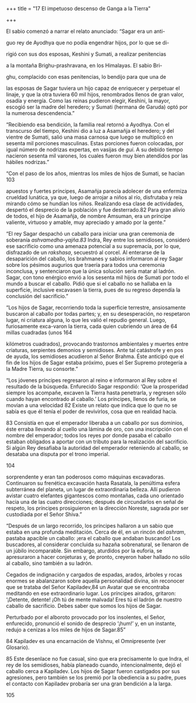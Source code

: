+++
title = "17 El impetuoso descenso de Ganga a la Tierra"

+++

El sabio comenzó a narrar el relato anunciado: “Sagar era un anti-

guo rey de Ayodhya que no podía engendrar hijos, por lo que se di-

rigió con sus dos esposas, Keshini y Sumati, a realizar penitencias 

a la montaña Brighu-prashravana, en los Himalayas. El sabio Bri-

ghu, complacido con esas penitencias, lo bendijo para que una de 

las esposas de Sagar tuviera un hijo capaz de enriquecer y perpetuar el linaje, y que la otra tuviera 60 mil hijos, renombrados llenos de gran valor, osadía y energía. Como las reinas pudieron elegir, Keshini, la mayor, escogió ser la madre del heredero; y Sumati \(hermana de Garuda\) optó por la numerosa descendencia.” 

“Recibiendo esa bendición, la familia real retornó a Ayodhya. Con el transcurso del tiempo, Keshini dio a luz a Asamañja el heredero; y del vientre de Sumati, salió una masa carnosa que luego se multiplicó en sesenta mil porciones masculinas. Estas porciones fueron colocadas, por igual número de nodrizas expertas, en vasijas de *gui*. A su debido tiempo nacieron sesenta mil varones, los cuales fueron muy bien atendidos por las hábiles nodrizas.” 

“Con el paso de los años, mientras los miles de hijos de Sumati, se hacían 103



apuestos y fuertes príncipes, Asamañja parecía adolecer de una enfermiza crueldad lunática, ya que, luego de arrojar a niños al río, disfrutaba y reía mirando cómo se hundían los niños. Realizando esa clase de actividades, despertó el desprecio de la población y fue desterrado.82 Para gran alivio de todos, el hijo de Asamañja, de nombre Amsuman, era un príncipe valiente, virtuoso y amable, muy apreciado y amado por la gente.” 

“El rey Sagar despachó un caballo para iniciar una gran ceremonia de soberanía *ashvamedha-yajña.83* Indra, Rey entre los semidioses, consideró ese sacrificio como una amenaza potencial a su supremacía, por lo que, disfrazado de un *rakshasa*, secuestró al corcel. Al enterarse de la desaparición del caballo, los brahmanes y sabios informaron al rey Sagar sobre los pésimos augurios que traería para todos una ceremonia inconclusa, y sentenciaron que la única solución sería matar al ladrón. Sagar, con tono enérgico envió a los sesenta mil hijos de Sumati por todo el mundo a buscar el caballo. Pidió que si el caballo no se hallaba en la superficie, inclusive excavasen la tierra, pues de su regreso dependía la conclusión del sacrificio.” 

“Los hijos de Sagar, recorriendo toda la superficie terrestre, ansiosamente buscaron al caballo por todas partes; y, en su desesperación, no respetaron lugar, ni criatura alguna, lo que les valió el repudio general. Luego, furiosamente exca-varon la tierra, cada quien cubriendo un área de 64 millas cuadradas \(unos 164 

kilómetros cuadrados\), provocando trastornos ambientales y muertes entre criaturas, serpientes demonios y semidioses. Ante tal catástrofe y en pos de ayuda, los semidioses acudieron al Señor Brahma. Éste anticipó que el fin de los hijos de Sagar estaba próximo, pues el Ser Supremo protegería a la Madre Tierra, su consorte.” 

“Los jóvenes príncipes regresaron al reino e informaron al Rey sobre el resultado de la búsqueda. Enfurecido Sagar respondió: ‘Que la prosperidad siempre los acompañe, excaven la Tierra hasta penetrarla, y regresen sólo cuando hayan encontrado al caballo.’ Los príncipes, llenos de furia, se movían a una velocidad 82 Existe un relato que indica que lo que no se sabía es que él tenía el poder de revivirlos, cosa que en realidad hacía. 

83 Consistía en que el emperador liberaba a un caballo por sus dominios, éste erraba llevando al cuello una lámina de oro, con una inscripción con el nombre del emperador; todos los reyes por donde pasaba el caballo estaban obligados a aportar con un tributo para la realización del sacrificio. Si algún Rey desafiaba la autoridad del emperador reteniendo al caballo, se desataba una disputa por el trono imperial. 

104



sorprendente y eran tan poderosos como máquinas excavadoras. Continuaron su frenética excavación hasta Rasatala, la penúltima esfera subterránea del planeta, un lugar de extraordinaria belleza. Allí pudieron avistar cuatro elefantes gigantescos como montañas, cada uno orientado hacia una de las cuatro direcciones; después de circundarlos en señal de respeto, los príncipes prosiguieron en la dirección Noreste, sagrada por ser custodiada por el Señor Shiva.” 

“Después de un largo recorrido, los príncipes hallaron a un sabio que estaba en una profunda meditación. Cerca de él, en un rincón del *ashram*, pastaba apacible un caballo: ¡era el caballo que andaban buscando\! Los buscadores, al considerar concluida su hazaña sobrenatural, se llenaron de un júbilo incomparable. Sin embargo, aturdidos por la euforia, se apresuraron a hacer conjeturas y, de pronto, creyeron haber hallado no sólo al caballo, sino también a su ladrón. 

Cegados de indignación y cargados de espadas, arados, árboles y rocas enormes se abalanzaron sobre aquella personalidad divina, sin reconocer que se trataba del Señor Kapiladev,84 un Avatar que se encontraba meditando en ese extraordinario lugar. Los príncipes airados, gritaron: ‘¡Detente, detente\! ¡Oh tú de mente malvada\! Eres tú el ladrón de nuestro caballo de sacrificio. Debes saber que somos los hijos de Sagar. 

Perturbado por el alboroto provocado por los insolentes, el Señor, enfurecido, pronunció el sonido de desprecio ‘¡hum\!’ y, en un instante, redujo a cenizas a los miles de hijos de Sagar.85” 

84 Kapiladev es una encarnación de Vishnu, el Omnipresente \(ver Glosario\). 

85 Este desenlace no fue casual, sino que era precisamente lo que Indra, el rey de los semidioses, había planeado cuando, intencionalmente, dejó el caballo cerca a Kapiladev. Los hijos de Sagar fueron castigados por sus agresiones, pero también se los premió por la obediencia a su padre, pues el contacto con Kapiladev probaría ser una gran bendición a la larga. 

105


